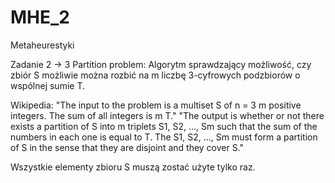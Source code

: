 # MHE_2
 Metaheurestyki

Zadanie 2 -> 3 Partition problem:
Algorytm sprawdzający możliwość, czy zbiór S możliwie można rozbić na m liczbę 3-cyfrowych podzbiorów o wspólnej sumie T.

Wikipedia: "The input to the problem is a multiset S of n = 3 m positive integers. The sum of all integers is m T."
            "The output is whether or not there exists a partition of S into m triplets S1, S2, …, Sm such that the sum of the numbers in each one is equal to T. The S1, S2, …, Sm must form a partition of S in the sense that they are disjoint and they cover S."

Wszystkie elementy zbioru S muszą zostać użyte tylko raz.
